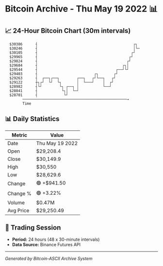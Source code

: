 # Bitcoin Archive - Thu May 19 2022 📊

## 📈 24-Hour Bitcoin Chart (30m intervals)

```
  $30386      ┤                                            ┌┐  
  $30246      ┤                                            │└─ 
  $30105      ┤                                           ┌┘   
  $29965      ┤                                          ┌┘    
  $29824      ┤                                         ┌┘     
  $29684      ┤                                       ┌┐│      
  $29544      ┤                                    ┌──┘└┘      
  $29403      ┤                          ┌┐       ┌┘           
  $29263      ┤  ┌──┐┌──┐        ┌──┐   ┌┘└──┐   ┌┘            
  $29122      ┼┐┌┘  └┘  └┐       │  └───┘    │  ┌┘             
  $28982      ┤└┘        └┐ ┌──┐ │           └──┘              
  $28841      ┤           └┐│  └─┘                             
  $28701      ┤            └┘                                  
        ────────────────────────────────────────────────→
        Time
```

## 📊 Daily Statistics

| Metric | Value |
|--------|-------|
| Date | Thu May 19 2022 |
| Open | $29,208.4 |
| Close | $30,149.9 |
| High | $30,550 |
| Low | $28,629.6 |
| Change | 🟢 +$941.50 |
| Change % | 🟢 +3.22% |
| Volume | $0.47M |
| Avg Price | $29,250.49 |

## 📅 Trading Session

- **Period:** 24 hours (48 x 30-minute intervals)
- **Data Source:** Binance Futures API

---
*Generated by Bitcoin-ASCII Archive System*
